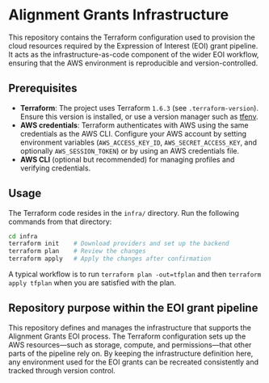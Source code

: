 # Alignment Grants Infrastructure

This repository contains the Terraform configuration used to provision the cloud resources required by the Expression of Interest (EOI) grant pipeline.  It acts as the infrastructure-as-code component of the wider EOI workflow, ensuring that the AWS environment is reproducible and version-controlled.

## Prerequisites

- **Terraform**: The project uses Terraform `1.6.3` (see `.terraform-version`). Ensure this version is installed, or use a version manager such as [tfenv](https://github.com/tfutils/tfenv).
- **AWS credentials**: Terraform authenticates with AWS using the same credentials as the AWS CLI. Configure your AWS account by setting environment variables (`AWS_ACCESS_KEY_ID`, `AWS_SECRET_ACCESS_KEY`, and optionally `AWS_SESSION_TOKEN`) or by using an AWS credentials file.
- **AWS CLI** (optional but recommended) for managing profiles and verifying credentials.

## Usage

The Terraform code resides in the `infra/` directory. Run the following commands from that directory:

```bash
cd infra
terraform init    # Download providers and set up the backend
terraform plan    # Review the changes
terraform apply   # Apply the changes after confirmation
```

A typical workflow is to run `terraform plan -out=tfplan` and then `terraform apply tfplan` when you are satisfied with the plan.

## Repository purpose within the EOI grant pipeline

This repository defines and manages the infrastructure that supports the Alignment Grants EOI process. The Terraform configuration sets up the AWS resources—such as storage, compute, and permissions—that other parts of the pipeline rely on. By keeping the infrastructure definition here, any environment used for the EOI grants can be recreated consistently and tracked through version control.
